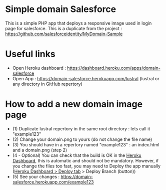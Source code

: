 Simple domain Salesforce
========================

This is a simple PHP app that deploys a responsive image used in login page for salesforce.
This is a duplicate from the project : https://github.com/salesforceidentity/MyDomain-Sample

Useful links
============

- Open Heroku dashboard : https://dashboard.heroku.com/apps/domain-salesforce
- Open App : https://domain-salesforce.herokuapp.com/lustral (lustral or any directory in GitHub repertory)


How to add a new domain image page
==================================

- (1) Duplicate lustral repertory in the same root directory : lets call it "example123"
- (2) Change your domain.png to yours (do not change the file name) 
- (3) You should have in a repertory named "example123" : an index.html and a domain.png (step 2)
- (4 - Optional) You can check that the build is OK in the [Heroku Dashboard](https://dashboard.heroku.com/apps/domain-salesforce/activity), this is automatic and should not be mandatory. However, if you change the files too fast, you may need to Deploy the app manually ([Heroku Dashboard > Deploy tab](https://dashboard.heroku.com/apps/domain-salesforce/deploy/github) > Deploy Branch (button))
- (5) See your changes :  https://domain-salesforce.herokuapp.com/example123


